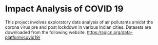 # Impact Analysis of COVID 19
This project involves exploratory data analysis of air pollutants amidst the corona virus pre and post lockdown in various Indian cities.
Datasets are downloaded from the following website: https://aqicn.org/data-platform/covid19/
